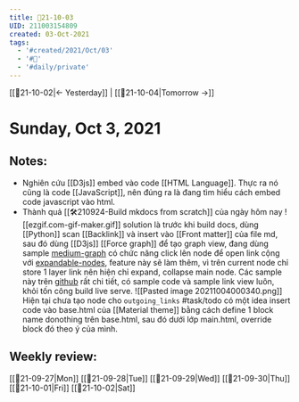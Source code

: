 ```yaml
---
title: 📝21-10-03
UID: 211003154809
created: 03-Oct-2021
tags:
  - '#created/2021/Oct/03'
  - '#📅'
  - '#daily/private'
---
```

[[📝21-10-02|<- Yesterday]] | [[📝21-10-04|Tomorrow ->]]
# Sunday, Oct 3, 2021

## Notes:
- Nghiên cứu [[D3js]] embed vào code [[HTML Language]]. Thực ra nó cũng là code [[JavaScript]], nên đúng ra là đang tìm hiểu cách embed code javascript vào html.
- Thành quả [[🛠️210924-Build mkdocs from scratch]] của ngày hôm nay
![[ezgif.com-gif-maker.gif]]
solution là trước khi build docs, dùng [[Python]] scan [[Backlink]] và insert vào [[Front matter]] của file md, sau đó dùng [[D3js]] [[Force graph]] để tạo graph view, đang dùng sample [medium-graph](https://github.com/vasturiano/force-graph/blob/master/example/medium-graph/index.html) có chức năng click lên node để open link cộng với [expandable-nodes](https://github.com/vasturiano/force-graph/blob/master/example/expandable-nodes/index.html), feature này sẽ làm thêm, vì trên current node chỉ store 1 layer link nên hiện chỉ expand, collapse main node. Các sample này trên [github](https://github.com/omegakid1902/force-graph) rất chi tiết, có sample code và sample link view luôn, khỏi tốn công build live serve.
![[Pasted image 20211004000340.png]]
Hiện tại chưa tạo node cho `outgoing_links` #task/todo 
có một idea insert code vào base.html của [[Material theme]] bằng cách define 1 block name donothing trên base.html, sau đó dưới lớp main.html, override block đó theo ý của mình.

## Weekly review:
[[📝21-09-27|Mon]]
[[📝21-09-28|Tue]]
[[📝21-09-29|Wed]]
[[📝21-09-30|Thu]]
[[📝21-10-01|Fri]]
[[📝21-10-02|Sat]]
